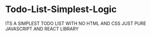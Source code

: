 # Todo-List-Simplest-Logic
ITS A SIMPLEST TODO LIST WITH NO HTML AND CSS JUST PURE JAVASCRIPT AND REACT LIBRARY
